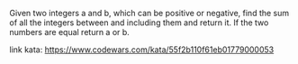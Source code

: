 Given two integers a and b, which can be positive or negative, find the sum of all the integers between and including them and return it. If the two numbers are equal return a or b.

link kata: https://www.codewars.com/kata/55f2b110f61eb01779000053